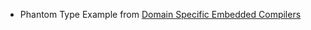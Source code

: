- Phantom Type Example from [Domain Specific Embedded Compilers](https://www.usenix.org/legacy/events/dsl99/full_papers/leijen/leijen.pdf)
